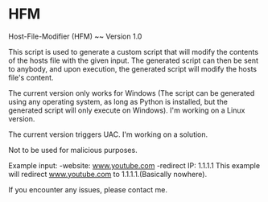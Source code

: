 # HFM
Host-File-Modifier (HFM) ~~ Version 1.0

This script is used to generate a custom script that will modify the contents of the hosts file with the given input. The generated script can then be sent to anybody, and upon execution, the generated script will modify the hosts file's content.

The current version only works for Windows (The script can be generated using any operating system, as long as Python is installed, but the generated script will only execute on Windows). I'm working on a Linux version.

The current version triggers UAC. I'm working on a solution.

Not to be used for malicious purposes.

Example input: -website: www.youtube.com -redirect IP: 1.1.1.1
This example will redirect www.youtube.com to 1.1.1.1.(Basically nowhere).

If you encounter any issues, please contact me.
